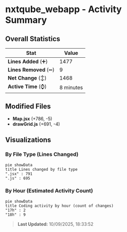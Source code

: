 # nxtqube_webapp - Activity Summary 

## Overall Statistics

| Stat                   | Value                                                             |
| ---------------------- | ----------------------------------------------------------------- |
| **Lines Added** (➕)   | 1477                                          |
| **Lines Removed** (➖) | 9                                        |
| **Net Change** (↕)    | 1468                |
| **Active Time** (⌚)   | 8 minutes |


## Modified Files
- **Map.jsx** (+786, -5)
- **drawGrid.js** (+691, -4)

## Visualizations

### By File Type (Lines Changed)

```mermaid
pie showData
title Lines changed by file type
".jsx" : 791
".js" : 695
```

### By Hour (Estimated Activity Count)

```mermaid
pie showData
title Coding activity by hour (count of changes)
"17h" : 2
"18h" : 9
```


> **Last Updated:** 10/09/2025, 18:33:52
